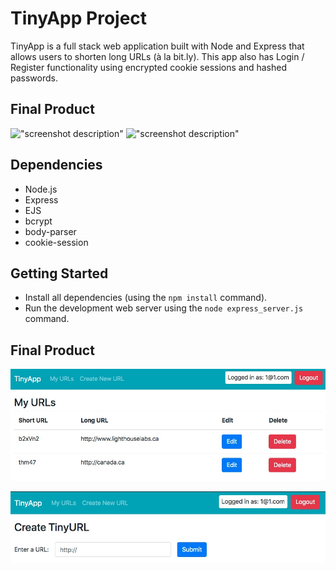 # TinyApp Project

TinyApp is a full stack web application built with Node and Express that allows users to shorten long URLs (à la bit.ly).
This app also has Login / Register functionality using encrypted cookie sessions and hashed passwords.

## Final Product

!["screenshot description"](#)
!["screenshot description"](#)

## Dependencies

- Node.js
- Express
- EJS
- bcrypt
- body-parser
- cookie-session

## Getting Started

- Install all dependencies (using the `npm install` command).
- Run the development web server using the `node express_server.js` command.

## Final Product

!["Screenshot of the app home page](https://github.com/Andriy-Lyt/tinyapp/blob/master/docs/home-page.jpg?raw=true)

!["Screenshot of the create shortened URL page](https://github.com/Andriy-Lyt/tinyapp/blob/master/docs/create-shortened-url.jpg?raw=true)




